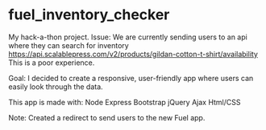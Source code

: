 # fuel_inventory_checker
My hack-a-thon project.
Issue: We are currently sending users to an api where they can search for inventory https://api.scalablepress.com/v2/products/gildan-cotton-t-shirt/availability
This is a poor experience.

Goal: I decided to create a responsive, user-friendly app where users can easily look through the data.

This app is made with:
Node
Express
Bootstrap
jQuery
Ajax
Html/CSS

Note: Created a redirect to send users to the new Fuel app.
